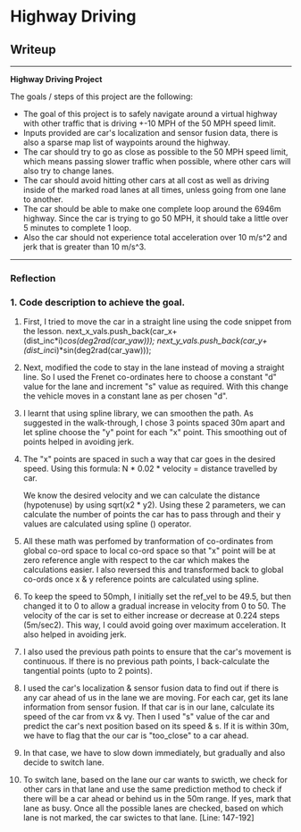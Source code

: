 # **Highway Driving**

## Writeup
---

**Highway Driving Project**

The goals / steps of this project are the following:
* The goal of this project is to safely navigate around a virtual highway with other traffic that is driving +-10 MPH of the 50 MPH speed limit. 
* Inputs provided are car's localization and sensor fusion data, there is also a sparse map list of waypoints around the highway. 
* The car should try to go as close as possible to the 50 MPH speed limit, which means passing slower traffic when possible, where other cars will also try to change lanes. 
* The car should avoid hitting other cars at all cost as well as driving inside of the marked road lanes at all times, unless going from one lane to another. 
* The car should be able to make one complete loop around the 6946m highway. Since the car is trying to go 50 MPH, it should take a little over 5 minutes to complete 1 loop. 
* Also the car should not experience total acceleration over 10 m/s^2 and jerk that is greater than 10 m/s^3.

---

### Reflection

### 1. Code description to achieve the goal.

1. First, I tried to move the car in a straight line using the code snippet from the lesson.
	next_x_vals.push_back(car_x+(dist_inc*i)*cos(deg2rad(car_yaw)));
  	next_y_vals.push_back(car_y+(dist_inc*i)*sin(deg2rad(car_yaw)));

2. Next, modified the code to stay in the lane instead of moving a straight line. So I used the Frenet co-ordinates here to choose a constant "d" value for the lane and increment "s" value as required. With this change the vehicle moves in a constant lane as per chosen "d".

3. I learnt that using spline library, we can smoothen the path. As suggested in the walk-through, I chose 3 points spaced 30m apart and let spline choose the "y" point for each "x" point. This smoothing out of points helped in avoiding jerk.

4. The "x" points are spaced in such a way that car goes in the desired speed. Using this formula:
	N * 0.02 * velocity = distance travelled by car.

	We know the desired velocity and we can calculate the distance (hypotenuse) by using sqrt(x2 * y2). Using these 2 parameters, we can calculate the number of points the car has to pass through and their y values are calculated using spline () operator. 

5. All these math was perfomed by tranformation of co-ordinates from global co-ord space to local co-ord space so that "x" point will be at zero reference angle with respect to the car which makes the calculations easier. I also reversed this and transformed back to global co-ords once x & y reference points are calculated using spline. 

6. To keep the speed to 50mph, I initially set the ref_vel to be 49.5, but then changed it to 0 to allow a gradual increase in velocity from 0 to 50. The velocity of the car is set to either increase or decrease at 0.224 steps (5m/sec2). This way, I could avoid going over maximum acceleration. It also helped in avoiding jerk.

7. I also used the previous path points to ensure that the car's movement is continuous. If there is no previous path points, I back-calculate the tangential points (upto to 2 points).

8. I used the car's localization & sensor fusion data to find out if there is any car ahead of us in the lane we are moving. 
For each car, get its lane information from sensor fusion. If that car is in our lane, calculate its speed of the car from vx & vy. Then I used "s" value of the car and predict the car's next position based on its speed & s. If it is within 30m, we have to flag that the our car is "too_close" to a car ahead.

9. In that case, we have to slow down immediately, but gradually and also decide to switch lane.

10. To switch lane, based on the lane our car wants to swicth, we check for other cars in that lane and use the same prediction method to check if there will be a car ahead or behind us in the 50m range. If yes, mark that lane as busy. Once all the possible lanes are checked, based on which lane is not marked, the car swictes to that lane. [Line: 147-192]

